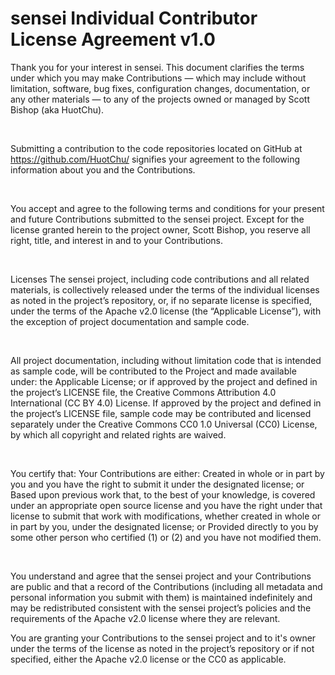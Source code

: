 # sensei Individual Contributor License Agreement v1.0

Thank you for your interest in sensei. This document clarifies the terms under which you may make Contributions — which may include without limitation, software, bug fixes, configuration changes, documentation, or any other materials — to any of the projects owned or managed by Scott Bishop (aka HuotChu).

&nbsp;

Submitting a contribution to the code repositories located on GitHub at https://github.com/HuotChu/ signifies your agreement to the following information about you and the Contributions.

&nbsp;

You accept and agree to the following terms and conditions for your present and future Contributions submitted to the sensei project. Except for the license granted herein to the project owner, Scott Bishop, you reserve all right, title, and interest in and to your Contributions.

&nbsp;

Licenses
The sensei project, including code contributions and all related materials, is collectively released under the terms of the individual licenses as noted in the project’s repository, or, if no separate license is specified, under the terms of the Apache v2.0 license (the “Applicable License”), with the exception of project documentation and sample code.

&nbsp;

All project documentation, including without limitation code that is intended as sample code, will be contributed to the Project and made available under:
the Applicable License; or
if approved by the project and defined in the project’s LICENSE file, the Creative Commons Attribution 4.0 International (CC BY 4.0) License.
If approved by the project and defined in the project’s LICENSE file, sample code may be contributed and licensed separately under the Creative Commons CC0 1.0 Universal (CC0) License, by which all copyright and related rights are waived.

&nbsp;

You certify that:
Your Contributions are either:
Created in whole or in part by you and you have the right to submit it under the designated license; or
Based upon previous work that, to the best of your knowledge, is covered under an appropriate open source license and you have the right under that license to submit that work with modifications, whether created in whole or in part by you, under the designated license; or
Provided directly to you by some other person who certified (1) or (2) and you have not modified them.

&nbsp;

You understand and agree that the sensei project and your Contributions are public and that a record of the Contributions (including all metadata and personal information you submit with them) is maintained indefinitely and may be redistributed consistent with the sensei project’s policies and the requirements of the Apache v2.0 license where they are relevant.

You are granting your Contributions to the sensei project and to it's owner under the terms of the license as noted in the project’s repository or if not specified, either the Apache v2.0 license or the CC0 as applicable.

